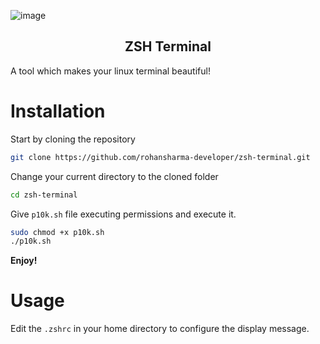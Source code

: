 ![image](https://github.com/user-attachments/assets/1cf01aa3-0c98-47dd-ad81-068906fd60e0)
<h2 align="center">ZSH Terminal</h2>
A tool which makes your linux terminal beautiful!
<br>

# Installation
Start by cloning the repository
``` bash
git clone https://github.com/rohansharma-developer/zsh-terminal.git
```
Change your current directory to the cloned folder
``` bash
cd zsh-terminal
```
Give `p10k.sh` file executing permissions and execute it.
``` bash
sudo chmod +x p10k.sh
./p10k.sh
```
**Enjoy!**
# Usage
Edit the `.zshrc` in your home directory to configure the display message.
